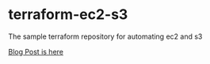 # terraform-ec2-s3

The sample terraform repository for automating ec2 and s3

[Blog Post is here](https://medium.com/the-devs-tech)
